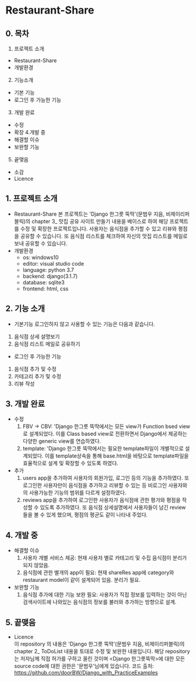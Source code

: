 # Restaurant-Share

## 0. 목차
1. 프로젝트 소개
  * Restaurant-Share
  * 개발환경
2. 기능소개
  * 기본 기능
  * 로그인 후 가능한 기능
3. 개발 완료
  * 수정
  * 확장
4.개발 중
  * 해결할 이슈
  * 보완할 기능
5. 끝맺음
  * 소감
  * Licence

## 1. 프로젝트 소개
* Restaurant-Share
  본 프로젝트는 'Django 한그릇 뚝딱'(문범우 지음, 비제이리퍼블릭)의 chapter 3_ 맛집 공유 사이트 만들기 내용을 베이스로 하여 해당 프로젝트를 수정 및 확장한 프로젝트입니다.
  사용자는 음식점을 추가할 수 있고 리뷰와 평점을 공유할 수 있습니다. 또 음식점 리스트를 체크하여 자신의 맛집 리스트를 메일로 보내 공유할 수 있습니다.
* 개발환경
  * os: windows10
  * editor: visual studio code
  * language: python 3.7
  * backend: django(3.1.7)
  * database: sqlite3
  * frontend: html, css

## 2. 기능 소개
  * 기본기능
  로그인하지 않고 사용할 수 있는 기능은 다음과 같습니다.
   1. 음식점 상세 설명보기
   2. 음식점 리스트 메일로 공유하기

  * 로그인 후 가능한 기능
   1. 음식점 추가 및 수정
   2. 카테고리 추가 및 수정
   3. 리뷰 작성

## 3. 개발 완료
* 수정   
  1. FBV -> CBV: 'Django 한그릇 뚝딱에서는 모든 view가 Function bsed view로 설계되었다. 이를 Class based view로 전환하면서 Django에서 제공하는 다양한 generic view를 연습하였다.
  2. template: 'Django 한그릇 뚝딱에서는 필요한 template파일이 개별적으로 설계되었다. 이를 template상속을 통해 base.html을 바탕으로 template파일을 효율적으로 설계 및 확장할 수 있도록 하였다.
* 추가   
  1. users app을 추가하여 사용자의 회원가입, 로그인 등의 기능을 추가하였다. 또 로그인한 사용자만이 음식점을 추가하고 리뷰할 수 있는 등 비로그인 사용자와의 사용가능한 기능의 범위를 다르게 설정하였다.   
  2. reviews app을 추가하여 로그인한 사용자가 음식점에 관한 평가와 평점을 작성할 수 있도록 추가하였다. 또 음식점 상세설명에서 사용자들이 남긴 review들을 볼 수 있게 했으며, 평점의 평균도 같이 나타내 주었다.   

## 4. 개발 중
  * 해결할 이슈   
    1. 사용자 개별 서비스 제공: 현재 사용자 별로 카테고리 및 수집 음식점이 분리가 되지 않았음.
    2. 음식점에 관한 별개의 app이 필요: 현재 shareRes app에 category와 restaurant model이 같이 설계되어 있음. 분리가 필요.
  * 보완할 기능   
    1.  음식점 추가에 대한 기능 보완 필요: 사용자가 직접 정보를 입력하는 것이 아닌 검색사이트에 나와있는 음식점의 정보를 불러와 추가하는 방향으로 설계.
    
## 5. 끝맺음
* Licence   
이 repository 의 내용은 'Django 한그릇 뚝딱'(문범우 지음, 비제이리퍼블릭)의 chapter 2_ ToDoList 내용을 토대로 수정 및 보완한 내용입니다.
해당 repository는 저자님께 직접 허가를 구하고 올린 것이며 <Django 한그릇뚝딱>에 대한 모든 source code에 대한 권한은 '문범우'님에게 있습니다.
코드 출처:
https://github.com/doorBW/Django_with_PracticeExamples
